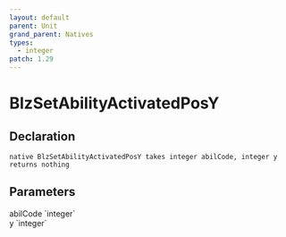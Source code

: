```yaml
---
layout: default
parent: Unit
grand_parent: Natives
types:
  - integer
patch: 1.29
---
```


# BlzSetAbilityActivatedPosY

## Declaration

```
native BlzSetAbilityActivatedPosY takes integer abilCode, integer y returns nothing
```

## Parameters
<dl>
  <dt>abilCode `integer`</dt>
  <dd></dd>

  <dt>y `integer`</dt>
  <dd></dd>
</dl>